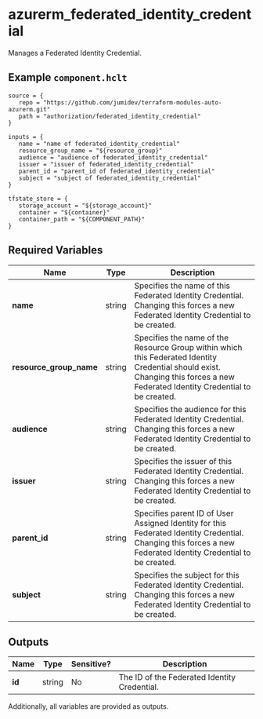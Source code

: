 # azurerm_federated_identity_credential

Manages a Federated Identity Credential.

## Example `component.hclt`

```hcl
source = {
   repo = "https://github.com/jumidev/terraform-modules-auto-azurerm.git" 
   path = "authorization/federated_identity_credential" 
}

inputs = {
   name = "name of federated_identity_credential" 
   resource_group_name = "${resource_group}" 
   audience = "audience of federated_identity_credential" 
   issuer = "issuer of federated_identity_credential" 
   parent_id = "parent_id of federated_identity_credential" 
   subject = "subject of federated_identity_credential" 
}

tfstate_store = {
   storage_account = "${storage_account}" 
   container = "${container}" 
   container_path = "${COMPONENT_PATH}" 
}

```

## Required Variables

| Name | Type |  Description |
| ---- | --------- |  ----------- |
| **name** | string |  Specifies the name of this Federated Identity Credential. Changing this forces a new Federated Identity Credential to be created. | 
| **resource_group_name** | string |  Specifies the name of the Resource Group within which this Federated Identity Credential should exist. Changing this forces a new Federated Identity Credential to be created. | 
| **audience** | string |  Specifies the audience for this Federated Identity Credential. Changing this forces a new Federated Identity Credential to be created. | 
| **issuer** | string |  Specifies the issuer of this Federated Identity Credential. Changing this forces a new Federated Identity Credential to be created. | 
| **parent_id** | string |  Specifies parent ID of User Assigned Identity for this Federated Identity Credential. Changing this forces a new Federated Identity Credential to be created. | 
| **subject** | string |  Specifies the subject for this Federated Identity Credential. Changing this forces a new Federated Identity Credential to be created. | 



## Outputs

| Name | Type | Sensitive? | Description |
| ---- | ---- | --------- | --------- |
| **id** | string | No  | The ID of the Federated Identity Credential. | 

Additionally, all variables are provided as outputs.
